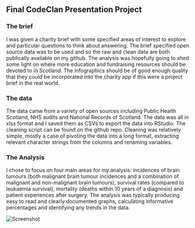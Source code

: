 ## Final CodeClan Presentation Project 

### The brief 

I was given a charity brief with some specified areas of interest to explore and particular questions to think about answering. The brief specified open source data was to be used and so the raw and clean data are both publically available on my github. The analysis was hopefully going to shed some light on where more education and fundraising resources should be devoted to in Scotland. The infographics should be of good enough quality that they could be incorporated into the charity app if this were a project brief in the real world. 

### The data 

The data came from a variety of open sources including Public Health Scotland, NHS audits and National Records of Scotland. The data was all in xlsx format and I saved them as CSVs to export the data into RStudio. The cleaning script can be found on the github repo. Cleaning was relatively simple, mostly a case of pivoting the data into a long format, extracting relevant character strings from the columns and renaming variables.  

### The Analysis 

I chose to focus on four main areas for my analysis: incidences of brain tumours (both malignant brain tumour incidences and a combination of malignant and non-malignant brain tumours), survival rates (compared to leukaemia survival), mortality (deaths within 10 years of a diagnosis) and patient experiences after surgery. The analysis was typically producing easy to read and clearly documented graphs, calculating informative percentages and identifying any trends in the data. 

![Screenshot](analysis.png) 
